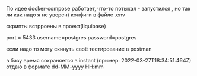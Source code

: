 По идее docker-compose работает, что-то потыкал - запустился ,
но так ли как надо я не уверен)
 конфиги в файле .env

скрипты встрроены в проект(liquibase)

port = 5433
username=postgres 
password=postgres

если надо то могу скинуть своё  тестирование в postman

в базу время сохраняется в instant (пример: 2022-03-27T18:34:51.464Z)
отдаю  в формате dd-MM-yyyy HH:mm